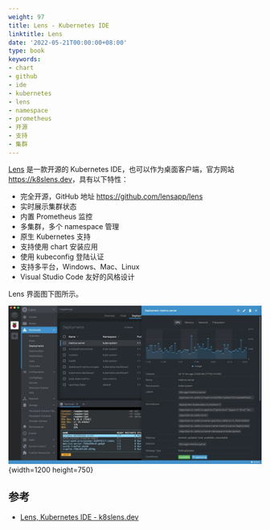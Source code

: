```yaml
---
weight: 97
title: Lens - Kubernetes IDE
linktitle: Lens
date: '2022-05-21T00:00:00+08:00'
type: book
keywords:
- chart
- github
- ide
- kubernetes
- lens
- namespace
- prometheus
- 开源
- 支持
- 集群
---
```

[Lens](https://k8slens.dev/) 是一款开源的 Kubernetes IDE，也可以作为桌面客户端，官方网站 <https://k8slens.dev>，具有以下特性：

- 完全开源，GitHub 地址 <https://github.com/lensapp/lens>
- 实时展示集群状态
- 内置 Prometheus 监控
- 多集群，多个 namespace 管理
- 原生 Kubernetes 支持
- 支持使用 chart 安装应用
- 使用 kubeconfig 登陆认证
- 支持多平台，Windows、Mac、Linux
- Visual Studio Code 友好的风格设计

Lens 界面图下图所示。

![Lens Kubernetes IDE 界面](lens.webp)
{width=1200 height=750}

## 参考

- [Lens, Kubernetes IDE - k8slens.dev](https://k8slens.dev/)
